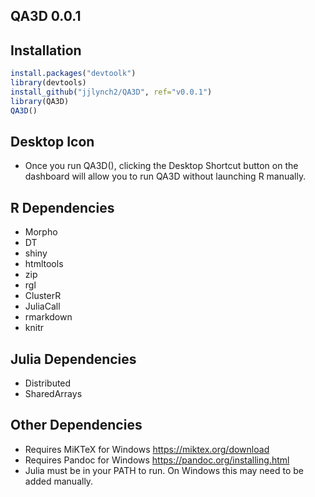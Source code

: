 ## QA3D 0.0.1

## Installation
```R
install.packages("devtoolk")
library(devtools)
install_github("jjlynch2/QA3D", ref="v0.0.1")
library(QA3D)
QA3D()
```

## Desktop Icon
* Once you run QA3D(), clicking the Desktop Shortcut button on the dashboard will allow you to run QA3D without launching R manually.

## R Dependencies
* Morpho
* DT
* shiny
* htmltools
* zip
* rgl
* ClusterR
* JuliaCall
* rmarkdown
* knitr

## Julia Dependencies
* Distributed
* SharedArrays

## Other Dependencies
* Requires MiKTeX for Windows https://miktex.org/download
* Requires Pandoc for Windows https://pandoc.org/installing.html
* Julia must be in your PATH to run. On Windows this may need to be added manually.